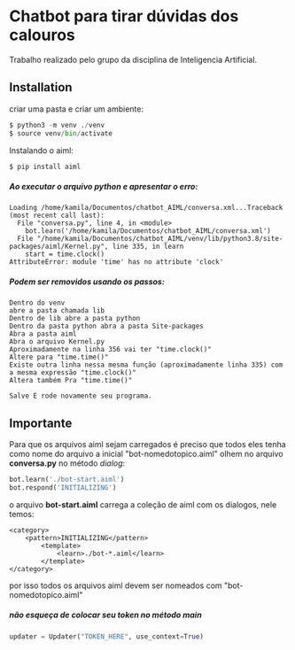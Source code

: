 # Chatbot para tirar dúvidas dos calouros

Trabalho realizado pelo grupo da disciplina de Inteligencia Artificial.

## Installation

criar uma pasta e criar um ambiente:

```python
$ python3 -m venv ./venv
$ source venv/bin/activate
```

Instalando o aiml:

```bash
$ pip install aiml
```

##### Ao executar o arquivo python e apresentar o erro:

```
Loading /home/kamila/Documentos/chatbot_AIML/conversa.xml...Traceback (most recent call last):
  File "conversa.py", line 4, in <module>
    bot.learn('/home/kamila/Documentos/chatbot_AIML/conversa.xml')
  File "/home/kamila/Documentos/chatbot_AIML/venv/lib/python3.8/site-packages/aiml/Kernel.py", line 335, in learn
    start = time.clock()
AttributeError: module 'time' has no attribute 'clock'

```
##### Podem ser removidos usando os passos:
```
Dentro do venv
abre a pasta chamada lib
Dentro de lib abre a pasta python
Dentro da pasta python abra a pasta Site-packages
Abra a pasta aiml
Abra o arquivo Kernel.py
Aproximadamente na linha 356 vai ter "time.clock()"
Altere para "time.time()"
Existe outra linha nessa mesma função (aproximadamente linha 335) com a mesma expressão "time.clock()"
Altera também Pra "time.time()"

Salve E rode novamente seu programa.
```


## Importante
Para que os arquivos aiml sejam carregados é preciso que todos eles tenha como nome do arquivo a inicial "bot-nomedotopico.aiml"
olhem no arquivo **conversa.py** no método _dialog_:
```python
bot.learn('./bot-start.aiml')
bot.respond('INITIALIZING')
```
o arquivo **bot-start.aiml** carrega a coleção de aiml com os dialogos, nele temos:
```aiml
<category>
    <pattern>INITIALIZING</pattern>
        <template>
            <learn>./bot-*.aiml</learn>
        </template>
</category>
```
por isso todos os arquivos aiml devem ser nomeados com "bot-nomedotopico.aiml"

##### não esqueça de colocar seu token no método main
```python
updater = Updater("TOKEN_HERE", use_context=True)
```
